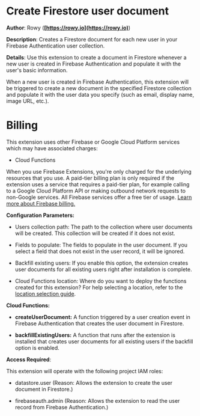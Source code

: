 # Create Firestore user document

**Author**: Rowy (**[https://rowy.io](https://rowy.io)**)

**Description**: Creates a Firestore document for each new user in your Firebase Authentication user collection.



**Details**: Use this extension to create a document in Firestore whenever a new user is created in Firebase Authentication and populate it with the user's basic information.

When a new user is created in Firebase Authentication, this extension will be triggered to create a new document in the specified Firestore collection and populate it with the user data you specify (such as email, display name, image URL, etc.).

# Billing

This extension uses other Firebase or Google Cloud Platform services which may have associated charges:

- Cloud Functions

When you use Firebase Extensions, you're only charged for the underlying resources that you use. A paid-tier billing plan is only required if the extension uses a service that requires a paid-tier plan, for example calling to a Google Cloud Platform API or making outbound network requests to non-Google services. All Firebase services offer a free tier of usage. [Learn more about Firebase billing.](https://firebase.google.com/pricing)




**Configuration Parameters:**

* Users collection path: The path to the collection where user documents will be created. This collection will be created if it does not exist.

* Fields to populate: The fields to populate in the user document. If you select a field that does not exist in the user record, it will be ignored.

* Backfill existing users: If you enable this option, the extension creates user documents for all existing users right after installation is complete.

* Cloud Functions location: Where do you want to deploy the functions created for this extension? For help selecting a location, refer to the [location selection guide](https://firebase.google.com/docs/functions/locations).



**Cloud Functions:**

* **createUserDocument:** A function triggered by a user creation event in Firebase Authentication that creates the user document in Firestore.

* **backfillExistingUsers:** A function that runs after the extension is installed that creates user documents for all existing users if the backfill option is enabled.



**Access Required**:



This extension will operate with the following project IAM roles:

* datastore.user (Reason: Allows the extension to create the user document in Firestore.)

* firebaseauth.admin (Reason: Allows the extension to read the user record from Firebase Authentication.)
